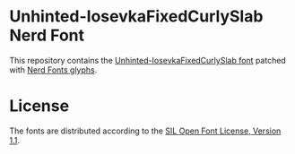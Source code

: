 # Unhinted-IosevkaFixedCurlySlab Nerd Font
This repository contains the [Unhinted-IosevkaFixedCurlySlab font](https://github.com/be5invis/Iosevka) patched with [Nerd Fonts glyphs](https://github.com/ryanoasis/nerd-fonts).

# License
The fonts are distributed according to the [SIL Open Font License, Version 1.1](LICENSE).

